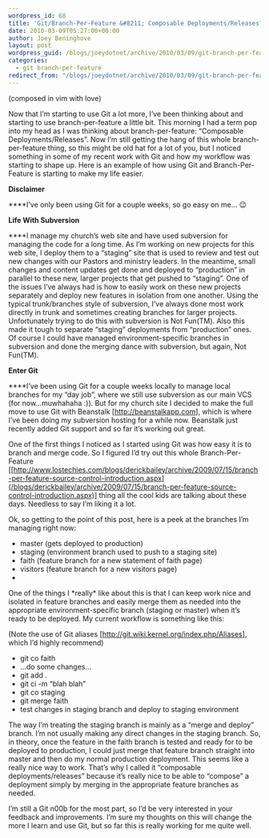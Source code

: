 ```yaml
---
wordpress_id: 68
title: 'Git/Branch-Per-Feature &#8211; Composable Deployments/Releases?'
date: 2010-03-09T05:27:00+00:00
author: Joey Beninghove
layout: post
wordpress_guid: /blogs/joeydotnet/archive/2010/03/09/git-branch-per-feature-composable-deployments-releases.aspx
categories:
  - git branch-per-feature
redirect_from: "/blogs/joeydotnet/archive/2010/03/09/git-branch-per-feature-composable-deployments-releases.aspx/"
---
```

(composed in vim with love)

Now that I&rsquo;m starting to use Git a lot more, I&rsquo;ve been thinking about and starting to use branch-per-feature a little bit. This morning I had a term pop into my head as I was thinking about branch-per-feature: &ldquo;Composable Deployments/Releases&rdquo;. Now I&rsquo;m still getting the hang of this whole branch-per-feature thing, so this might be old hat for a lot of you, but I noticed something in some of my recent work with Git and how my workflow was starting to shape up. Here is an example of how using Git and Branch-Per-Feature is starting to make my life easier. 

**Disclaimer**

****I&rsquo;ve only been using Git for a couple weeks, so go easy on me&#8230; 😉 

**Life With Subversion**

****I manage my church&rsquo;s web site and have used subversion for managing the code for a long time. As I&rsquo;m working on new projects for this web site, I deploy them to a &ldquo;staging&rdquo; site that is used to review and test out new changes with our Pastors and ministry leaders. In the meantime, small changes and content updates get done and deployed to &ldquo;production&rdquo; in parallel to these new, larger projects that get pushed to &ldquo;staging&rdquo;. One of the issues I&rsquo;ve always had is how to easily work on these new projects separately and deploy new features in isolation from one another. Using the typical trunk/branches style of subversion, I&rsquo;ve always done most work directly in trunk and sometimes creating branches for larger projects. Unfortunately trying to do this with subversion is Not Fun(TM). Also this made it tough to separate &ldquo;staging&rdquo; deployments from &ldquo;production&rdquo; ones. Of course I could have managed environment-specific branches in subversion and done the merging dance with subversion, but again, Not Fun(TM). 

**Enter Git**

****I&rsquo;ve been using Git for a couple weeks locally to manage local branches for my &ldquo;day job&rdquo;, where we still use subversion as our main VCS (for now&#8230;muwhahaha :)). But for my church site I decided to make the full move to use Git with Beanstalk [<http://beanstalkapp.com>], which is where I&rsquo;ve been doing my subversion hosting for a while now. Beanstalk just recently added Git support and so far it&rsquo;s working out great.
  
One of the first things I noticed as I started using Git was how easy it is to branch and merge code. So I figured I&rsquo;d try out this whole Branch-Per-Feature [[http://www.lostechies.com/blogs/derickbailey/archive/2009/07/15/branch-per-feature-source-control-introduction.aspx](/blogs/derickbailey/archive/2009/07/15/branch-per-feature-source-control-introduction.aspx)] thing all the cool kids are talking about these days. Needless to say I&rsquo;m liking it a lot. 

Ok, so getting to the point of this post, here is a peek at the branches I&rsquo;m managing right now: 

  * master (gets deployed to production)
  * staging (environment branch used to push to a staging site)
  * faith (feature branch for a new statement of faith page)
  * visitors (feature branch for a new visitors page)
  * <insert other temporary branches here for one-off changes that get merged into master and deployed>

One of the things I \*really\* like about this is that I can keep work nice and isolated in feature branches and easily merge them as needed into the appropriate environment-specific branch (staging or master) when it&rsquo;s ready to be deployed. My current workflow is something like this: 

(Note the use of Git aliases [<http://git.wiki.kernel.org/index.php/Aliases>], which I&rsquo;d highly recommend) 

  * git co faith
  * &#8230;do some changes&#8230;
  * git add .
  * git ci -m &ldquo;blah blah&rdquo;
  * git co staging
  * git merge faith
  * test changes in staging branch and deploy to staging environment

The way I&rsquo;m treating the staging branch is mainly as a &ldquo;merge and deploy&rdquo; branch. I&rsquo;m not usually making any direct changes in the staging branch. So, in theory, once the feature in the faith branch is tested and ready for to be deployed to production, I could just merge that feature branch straight into master and then do my normal production deployment. This seems like a really nice way to work. That&rsquo;s why I called it &ldquo;composable deployments/releases&rdquo; because it&rsquo;s really nice to be able to &ldquo;compose&rdquo; a deployment simply by merging in the appropriate feature branches as needed. 

I&rsquo;m still a Git n00b for the most part, so I&rsquo;d be very interested in your feedback and improvements. I&rsquo;m sure my thoughts on this will change the more I learn and use Git, but so far this is really working for me quite well.